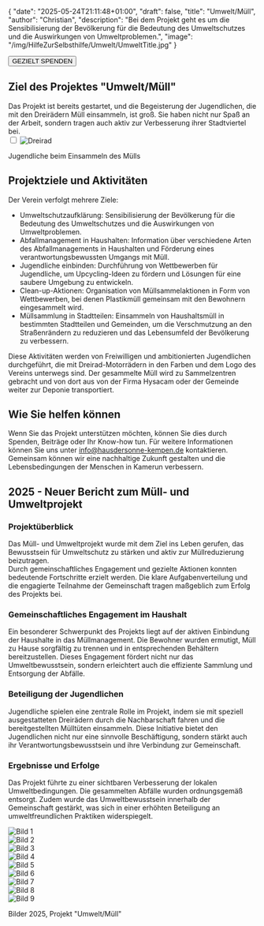 {
    "date": "2025-05-24T21:11:48+01:00",
    "draft": false,
    "title": "Umwelt/Müll",
    "author": "Christian",
    "description": "Bei dem Projekt geht es um die Sensibilisierung der Bevölkerung für die Bedeutung des Umweltschutzes und die Auswirkungen von Umweltproblemen.",
    "image": "/img/HilfeZurSelbsthilfe/Umwelt/UmweltTitle.jpg"
}
<div class="div-gezielt-spenden">
    <button class="button-gezielt-spenden" id="button-gezielt-spenden">GEZIELT SPENDEN</button>
</div>

## Ziel des Projektes \"Umwelt/Müll\"
Das Projekt ist bereits gestartet, und die Begeisterung der Jugendlichen, die mit den Dreirädern Müll einsammeln, ist groß. Sie haben nicht nur Spaß an der Arbeit, sondern tragen auch aktiv zur Verbesserung ihrer Stadtviertel bei.  
<input type="checkbox" id="expand-image1" />
<label for="expand-image1">
<img class="img-centered-half" src="/img/HilfeZurSelbsthilfe/Umwelt/2025/Dreirad.jpeg" alt="Dreirad" />
</label>
<div class="img-caption-half">Jugendliche beim Einsammeln des Mülls</div>

## Projektziele und Aktivitäten
Der Verein verfolgt mehrere Ziele:
- Umweltschutzaufklärung: Sensibilisierung der Bevölkerung für die Bedeutung des Umweltschutzes und die Auswirkungen von Umweltproblemen.  
- Abfallmanagement in Haushalten: Information über verschiedene Arten des Abfallmanagements in Haushalten und Förderung eines verantwortungsbewussten Umgangs mit Müll.  
- Jugendliche einbinden: Durchführung von Wettbewerben für Jugendliche, um Upcycling-Ideen zu fördern und Lösungen für eine saubere Umgebung zu entwickeln.  
- Clean-up-Aktionen: Organisation von Müllsammelaktionen in Form von Wettbewerben, bei denen Plastikmüll gemeinsam mit den Bewohnern eingesammelt wird.  
- Müllsammlung in Stadtteilen: Einsammeln von Haushaltsmüll in bestimmten Stadtteilen und Gemeinden, um die Verschmutzung an den Straßenrändern zu reduzieren und das Lebensumfeld der Bevölkerung zu verbessern.  

Diese Aktivitäten werden von Freiwilligen und ambitionierten Jugendlichen durchgeführt, die mit Dreirad-Motorrädern in den Farben und dem Logo des Vereins unterwegs sind. Der gesammelte Müll wird zu Sammelzentren gebracht und von dort aus von der Firma Hysacam oder der Gemeinde weiter zur Deponie transportiert.

## Wie Sie helfen können
Wenn Sie das Projekt unterstützen möchten, können Sie dies durch Spenden, Beiträge oder Ihr Know-how tun. Für weitere Informationen können Sie uns unter info@hausdersonne-kempen.de kontaktieren. Gemeinsam können wir eine nachhaltige Zukunft gestalten und die Lebensbedingungen der Menschen in Kamerun verbessern.

## 2025 - Neuer Bericht zum Müll- und Umweltprojekt
### Projektüberblick
Das Müll- und Umweltprojekt wurde mit dem Ziel ins Leben gerufen, das Bewusstsein für Umweltschutz zu stärken und aktiv zur Müllreduzierung beizutragen.  
Durch gemeinschaftliches Engagement und gezielte Aktionen konnten bedeutende Fortschritte erzielt werden.
Die klare Aufgabenverteilung und die engagierte Teilnahme der Gemeinschaft tragen maßgeblich zum Erfolg des Projekts bei.  
### Gemeinschaftliches Engagement im Haushalt
Ein besonderer Schwerpunkt des Projekts liegt auf der aktiven Einbindung der Haushalte in das Müllmanagement. Die Bewohner wurden ermutigt, Müll zu Hause sorgfältig zu trennen und in entsprechenden Behältern bereitzustellen. Dieses Engagement fördert nicht nur das Umweltbewusstsein, sondern erleichtert auch die effiziente Sammlung und Entsorgung der Abfälle.
### Beteiligung der Jugendlichen
Jugendliche spielen eine zentrale Rolle im Projekt, indem sie mit speziell ausgestatteten Dreirädern durch die Nachbarschaft fahren und die bereitgestellten Mülltüten einsammeln. Diese Initiative bietet den Jugendlichen nicht nur eine sinnvolle Beschäftigung, sondern stärkt auch ihr Verantwortungsbewusstsein und ihre Verbindung zur Gemeinschaft.
### Ergebnisse und Erfolge
Das Projekt führte zu einer sichtbaren Verbesserung der lokalen Umweltbedingungen. Die gesammelten Abfälle wurden ordnungsgemäß entsorgt. Zudem wurde das Umweltbewusstsein innerhalb der Gemeinschaft gestärkt, was sich in einer erhöhten Beteiligung an umweltfreundlichen Praktiken widerspiegelt.

<div class="swiper-container swiper-container-portrait">
  <div class="swiper-wrapper">
    <div class="swiper-slide">
        <img src="/img/HilfeZurSelbsthilfe/Umwelt/2025/Umwelt (1).jpeg" alt="Bild 1" class="img-combobox"/>
    </div>
    <div class="swiper-slide">
        <img src="/img/HilfeZurSelbsthilfe/Umwelt/2025/Umwelt (2).jpeg" alt="Bild 2" class="img-combobox"/>
    </div>
    <div class="swiper-slide">
        <img src="/img/HilfeZurSelbsthilfe/Umwelt/2025/Umwelt (3).jpeg" alt="Bild 3" class="img-combobox"/>
    </div>
    <div class="swiper-slide">
        <img src="/img/HilfeZurSelbsthilfe/Umwelt/2025/Umwelt (4).jpeg" alt="Bild 4" class="img-combobox"/>
    </div>
    <div class="swiper-slide">
        <img src="/img/HilfeZurSelbsthilfe/Umwelt/2025/Umwelt (5).jpeg" alt="Bild 5" class="img-combobox"/>
    </div>
    <div class="swiper-slide">
        <img src="/img/HilfeZurSelbsthilfe/Umwelt/2025/Umwelt (6).jpeg" alt="Bild 6" class="img-combobox"/>
    </div>
    <div class="swiper-slide">
        <img src="/img/HilfeZurSelbsthilfe/Umwelt/2025/Umwelt (7).jpeg" alt="Bild 7" class="img-combobox"/>
    </div>
    <div class="swiper-slide">
        <img src="/img/HilfeZurSelbsthilfe/Umwelt/2025/Umwelt (8).jpeg" alt="Bild 8" class="img-combobox"/>
    </div>
    <div class="swiper-slide">
        <img src="/img/HilfeZurSelbsthilfe/Umwelt/2025/Umwelt (1).jpg" alt="Bild 9" class="img-combobox"/>
    </div>
  </div>
  <!-- Navigation -->
  <div class="swiper-button-prev"></div>
  <div class="swiper-button-next"></div>
  <div class="swiper-pagination"></div>
</div>
<p class="img-caption">Bilder 2025, Projekt "Umwelt/Müll"</p>

<script>
    document.addEventListener("DOMContentLoaded", () => {
        let baseUrl = document.querySelector("meta[name='baseurl']").content;
        let siteLanguage = document.querySelector("meta[name='siteLanguage']").content;
        document.getElementById("button-gezielt-spenden").onclick = () => {
            window.location.href = `${baseUrl}/${siteLanguage}/Helfen/gezieltSpenden`;
        };
    });
</script>
